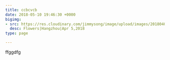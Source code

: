 ```yaml
---
title: ccbcvcb
date: 2018-05-10 19:46:30 +0000
bigimg:
- src: https://res.cloudinary.com/jimmysong/image/upload/images/2018040501.jpg
  desc: Flowers|Hangzhou|Apr 5,2018
type: page

---
```

ffggdfg
